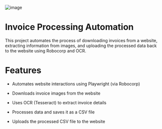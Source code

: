 ![image](https://github.com/user-attachments/assets/f908ab25-0622-41cc-a3d6-9bfa489c899f)

# Invoice Processing Automation

This project automates the process of downloading invoices from a website, extracting information from images, and uploading the processed data back to the website using Robocorp and OCR.

# Features

- Automates website interactions using Playwright (via Robocorp)

- Downloads invoice images from the website

- Uses OCR (Tesseract) to extract invoice details

- Processes data and saves it as a CSV file

- Uploads the processed CSV file to the website
